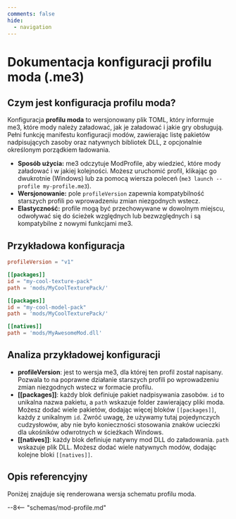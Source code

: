 ```yaml
---
comments: false
hide:
  - navigation
---
```


# Dokumentacja konfiguracji profilu moda (.me3)

## Czym jest konfiguracja profilu moda?

Konfiguracja **profilu moda** to wersjonowany plik TOML, który informuje me3, które mody należy załadować, jak je załadować i jakie gry obsługują. Pełni funkcję manifestu konfiguracji modów, zawierając listę pakietów nadpisujących zasoby oraz natywnych bibliotek DLL, z opcjonalnie określonym porządkiem ładowania.

- **Sposób użycia:** me3 odczytuje ModProfile, aby wiedzieć, które mody załadować i w jakiej kolejności. Możesz uruchomić profil, klikając go dwukrotnie (Windows) lub za pomocą wiersza poleceń (`me3 launch --profile my-profile.me3`).
- **Wersjonowanie:** pole `profileVersion` zapewnia kompatybilność starszych profili po wprowadzeniu zmian niezgodnych wstecz.
- **Elastyczność:** profile mogą być przechowywane w dowolnym miejscu, odwoływać się do ścieżek względnych lub bezwzględnych i są kompatybilne z nowymi funkcjami me3.

## Przykładowa konfiguracja

```toml
profileVersion = "v1"

[[packages]]
id = "my-cool-texture-pack"
path = 'mods/MyCoolTexturePack/'

[[packages]]
id = "my-cool-model-pack"
path = 'mods/MyCoolTexturePack/'

[[natives]]
path = 'mods/MyAwesomeMod.dll'
```

## Analiza przykładowej konfiguracji

- **profileVersion**: jest to wersja me3, dla której ten profil został napisany. Pozwala to na poprawne działanie starszych profili po wprowadzeniu zmian niezgodnych wstecz w formacie profilu.
- **[[packages]]**: każdy blok definiuje pakiet nadpisywania zasobów. `id` to unikalna nazwa pakietu, a `path` wskazuje folder zawierający pliki moda. Możesz dodać wiele pakietów, dodając więcej bloków `[[packages]]`, każdy z unikalnym `id`. Zwróć uwagę, że używamy tutaj pojedynczych cudzysłowów, aby nie było konieczności stosowania znaków ucieczki dla ukośników odwrotnych w ścieżkach Windows.
- **[[natives]]**: każdy blok definiuje natywny mod DLL do załadowania. `path` wskazuje plik DLL. Możesz dodać wiele natywnych modów, dodając kolejne bloki `[[natives]]`.

## Opis referencyjny

Poniżej znajduje się renderowana wersja schematu profilu moda.

--8<-- "schemas/mod-profile.md"
